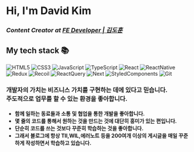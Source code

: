 

<h1> Hi, I'm David Kim</h1>

<p>
  <em>
    <h3>
    Content Creator at
      <a href="https://velog.io/@syncstar">
        FE Developer | 김도훈  </br>
      </a>
    </h3>
  </em>
  </em>
</p>


<h2> My tech stack 📚 </h2>

![HTML5](https://img.shields.io/badge/-HTML5-F05032?style=for-the-badge&logo=html5&logoColor=ffffff)
![CSS3](https://img.shields.io/badge/-CSS3-007ACC?style=for-the-badge&logo=css3)
![JavaScript](https://img.shields.io/badge/-JavaScript-%23F7DF1C?style=for-the-badge&logo=javascript&logoColor=000000&labelColor=%23F7DF1C&color=%23FFCE5A)
![TypeScript](https://img.shields.io/badge/-TypeScript-007ACC?style=for-the-badge&logo=typescript&logoColor=white)
![React](https://img.shields.io/badge/-React-222222?style=for-the-badge&logo=react)
![ReactNative](https://img.shields.io/badge/-ReactNative-222222?style=for-the-badge&logo=reactNative)
![Redux](https://img.shields.io/badge/-Redux-222222?style=for-the-badge&logo=Redux)
![Recoil](https://img.shields.io/badge/-Recoil-222222?style=for-the-badge&logo=Recoil)
![ReactQuery](https://img.shields.io/badge/-ReactQuery-222222?style=for-the-badge&logo=ReactQuery)
![Next](https://img.shields.io/badge/-Next-222222?style=for-the-badge&logo=Next)
![StyledComponents](https://img.shields.io/badge/-StyledComponents-222222?style=for-the-badge&logo=StyledComponents)
![Git](https://img.shields.io/badge/-Git-F05032?style=for-the-badge&logo=git&logoColor=ffffff)


<h3>
  개발자의 가치는 비즈니스 가치를 구현하는 데에 있다고 믿습니다.<br/>
  주도적으로 업무를 할 수 있는 환경을 좋아합니다. <br/>
</h3>

<h4>
  <ul>
    <li>  함께 일하는 동료들과 소통 및 협업을 통한 개발을 좋아합니다. </li>
     <li> 몇 줄의 코드를 통해서 원하는 것을 만드는 것에 대단히 흥미가 있는 편입니다.</li>
     <li>단순히 코드를 쓰는 것보다 꾸준히 학습하는 것을 좋아합니다.</li>
    <li> 그래서 블로그에 항상 TIl,WIL,에러노트 등을 200여개 이상의 게시글을 매일 꾸준하게 작성하면서 학습하고 있습니다.</li>
    
  </ul>
    </h4>
 

 


